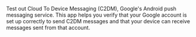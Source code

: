 Test out Cloud To Device Messaging (C2DM), Google's Android push messaging service. This app helps you verify that your
Google account is set up correctly to send C2DM messages and that your device can receive messages sent from that
account.